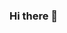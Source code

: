 ### Hi there 👋

<!--
**fawzanm/fawzanm** is a ✨ _special_ ✨ repository because its `README.md` (this file) appears on your GitHub profile.

Here are some ideas to get you started:

- 🔭 I’m currently working as a (Freelance) Full Stack Developer
- 🌱 I’m currently learning AWS Lambda

- 💬 Ask me about Programming, Career Switch to Software Engineering. 
- 📫 How to reach me: @eFawzan on Twitter. 
- ⚡ I love Stargate
-->
